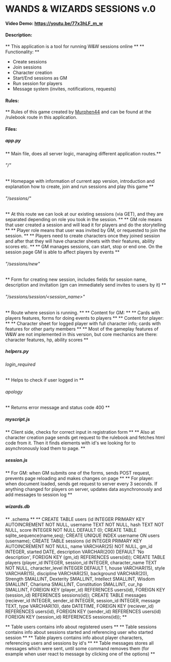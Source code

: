 # WANDS & WIZARDS SESSIONS v.0
#### Video Demo: <https://youtu.be/77x3hLF_m_w>
#### Description:
** This application is a tool for running W&W sessions online **
** Functionality: **
- Create sessions
- Join sessions
- Character creation
- Start/End sessions as GM
- Run session for players
- Message system (invites, notifications, requests)

#### Rules:
** Rules of this game created by [Murphen44](https://www.gmbinder.com/profile/murphen44) and can be found at the /rulebook route in this application.

#### Files:
##### app.py
** Main file, does all server logic, managing different application routes.**
###### "/"
** Homepage with information of current app version, introduction and explanation how to create, join and run sessions and play this game **
###### "/sessions/"
** At this route we can look at our existing sessions (via GET), and they are separated depending on role you took in the session. **
** GM role means that user created a session and will lead it for players and do the storytelling **
** Player role means that user was invited by GM, or requested to join the session. **
** Players need to create characters once they joined session and after that they will have character sheets with their features, ability scores etc. **
** GM manages sessions, can start, stop or end one. On the session page GM is able to affect players by events **
###### "/sessions/new"
** Form for creating new session, includes fields for session name, description and invitation (gm can immediately send invites to users by it) **

###### "/sessions/session/<session_name>"
** Route where session is running. **
** Content for GM: **
** Cards with players features, forms for doing events to players **
** Content for player: **
** Character sheet for logged player with full character info; cards with features for other party members **
** Most of the gameplay features of W&W are not implemented in this version, but core mechanics are there: character features, hp, ability scores **

##### helpers.py
###### login_required
** Helps to check if user logged in **
###### apology
** Returns error message and status code 400 **

##### myscript.js
** Client side, checks for correct input in registration form **
** Also at character creation page sends get request to the rulebook and fetches html code from it.
Then it finds elements with id's we looking for to asynchronously load them to page. **

##### session.js
** For GM: when GM submits one of the forms, sends POST request, prevents page reloading and makes changes on page **
** For player: when document loaded, sends get request to server every 3 seconds. If anything changed for players on server, updates data
asynchronously and add messages to session log **

##### wizards.db
** .schema **
** CREATE TABLE users (id INTEGER PRIMARY KEY AUTOINCREMENT NOT NULL,
        username TEXT NOT NULL,
        hash TEXT NOT NULL,
        score INTEGER NOT NULL DEFAULT 0);
CREATE TABLE sqlite_sequence(name,seq);
CREATE UNIQUE INDEX username ON users (username);
CREATE TABLE sessions (id INTEGER PRIMARY KEY AUTOINCREMENT NOT NULL,
        name VARCHAR(25) NOT NULL,
        gm_id INTEGER,
        started DATE,
        description VARCHAR(200) DEFAULT 'No description',
        FOREIGN KEY (gm_id) REFERENCES users(id));
CREATE TABLE players (player_id INTEGER,
        session_id INTEGER,
        character_name TEXT NOT NULL,
        character_level INTEGER DEFAULT 1, house VARCHAR(15), style VARCHAR(15), discipline VARCHAR(25), background VARCHAR(20), Strength SMALLINT, Dexterity SMALLINT, Intellect SMALLINT, Wisdom SMALLINT, Charisma SMALLINT, Constitution SMALLINT, cur_hp SMALLINT,
        FOREIGN KEY (player_id) REFERENCES users(id),
        FOREIGN KEY (session_id) REFERENCES sessions(id));
CREATE TABLE messages (reciever_id INTEGER,
        sender_id INTEGER,
        session_id INTEGER,
        message TEXT,
        type VARCHAR(10),
        date DATETIME,
        FOREIGN KEY (reciever_id) REFERENCES users(id),
        FOREIGN KEY (sender_id) REFERENCES users(id)
        FOREIGN KEY (session_id) REFERENCES sessions(id));  **

** Table users contains info about registered users **
** Table sessions contains info about sessions started and referencing user who started session **
** Table players contains info about player characters, referencing users and sessions by id's **
** Table messages stores all messages which were sent, until some command removes them (for example when user react to message by clicking one of the options) **
